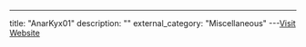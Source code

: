 ---
title: "AnarKyx01"
description: ""
external_category: "Miscellaneous"
---[Visit Website](https://github.com/AnarKyx01)

